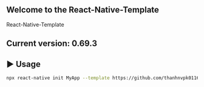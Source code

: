 ## Welcome to the React-Native-Template
React-Native-Template

## Current version: 0.69.3

## :arrow_forward: Usage

```sh
npx react-native init MyApp --template https://github.com/thanhnvpk01168/React-Native-Template.git
```